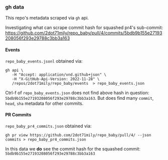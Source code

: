 ### gh data

This repo's metadata scraped via `gh` api.

Investigating what can scrape commit hash for squashed pr4's sub-commit:
https://github.com/2dot71mily/repo_baby/pull/4/commits/5bdb9b155e27193208056f293e29788c3bb3a163

#### Events
`repo_baby_events.jsonl` obtained via:
```
gh api \
   -H "Accept: application/vnd.github+json" \
   -H "X-GitHub-Api-Version: 2022-11-28" \
   /repos/2dot71mily/repo_baby/events  > repo_baby_events.json
```
Ctrl-f of `repo_baby_events.json` does not find above hash in question: `5bdb9b155e27193208056f293e29788c3bb3a163`.
But does find many `commit`, `head`, `sha` metadata for other commits.


#### PR Commits
`repo_baby_pr4_commits.json` obtained via:
```
gh pr view https://github.com/2dot71mily/repo_baby/pull/4/ --json commits > repo_baby_pr4_commits.json
```
In this data we **do** see the commit hash for the squashed commit: `5bdb9b155e27193208056f293e29788c3bb3a163`